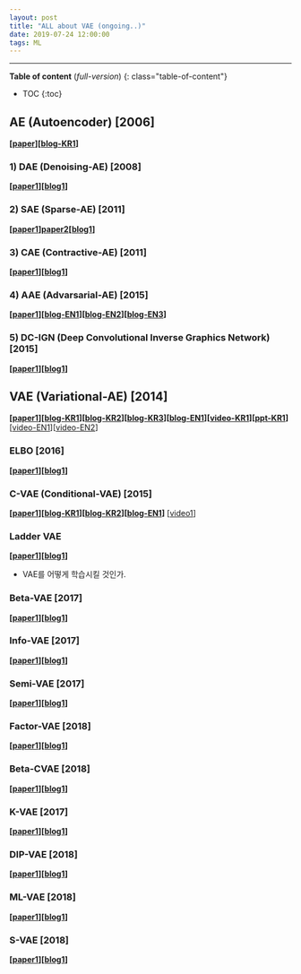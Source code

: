 ```yaml
---
layout: post
title: "ALL about VAE (ongoing..)"
date: 2019-07-24 12:00:00
tags: ML
---
```


<!--more-->

---

**Table of content** (*full-version*)
{: class="table-of-content"}
* TOC
{:toc}

## AE (Autoencoder) [2006]
**[[paper](https://pdfs.semanticscholar.org/c50d/ca78e97e335d362d6b991ae0e1448914e9a3.pdf)][[blog-KR1](https://booiljung.github.io/machine_learning_notes/auto_encoders.html)]**

### 1) DAE (Denoising-AE) [2008]
**[[paper1]()][[blog1]()]**

### 2) SAE (Sparse-AE) [2011]
**[[paper1](https://web.stanford.edu/class/cs294a/sparseAutoencoder.pdf)][paper2](https://arxiv.org/pdf/1312.5663.pdf)[[blog1]()]**

### 3) CAE (Contractive-AE) [2011]
**[[paper1](http://www.icml-2011.org/papers/455_icmlpaper.pdf)][[blog1]()]**

### 4) AAE (Advarsarial-AE) [2015]
**[[paper1]()][[blog-EN1](https://www.inference.vc/adversarial-autoencoders/)][[blog-EN2](https://hjweide.github.io/adversarial-autoencoders)][[blog-EN3](https://towardsdatascience.com/paper-summary-adversarial-autoencoders-f89bfa221e48)]**

### 5) DC-IGN (Deep Convolutional Inverse Graphics Network) [2015]
**[[paper1]()][[blog1]()]**

## VAE (Variational-AE) [2014]
**[[paper1]()][[blog-KR1](https://blog.naver.com/atelierjpro/220981354861)][[blog-KR2](https://blog.naver.com/ynca333/221315157737)][[blog-KR3](https://blog.naver.com/stykworld/221374794894)][[blog-EN1](https://www.quora.com/What-are-the-pros-and-cons-of-Generative-Adversarial-Networks-vs-Variational-Autoencoders)][[video-KR1](https://www.youtube.com/watch?v=KYA-GEhObIs&t=1522s)][[ppt-KR1](https://mega.nz/#!tBo3zAKR!yE6tZ0g-GyUyizDf7uglDk2_ahP-zj5trVZSLW3GAjw)]**
[[video-EN1](https://www.youtube.com/watch?v=9zKuYvjFFS8)][[video-EN2](https://www.youtube.com/watch?v=uaaqyVS9-rM)]

### ELBO [2016]
**[[paper1]()][[blog1]()]**


### C-VAE (Conditional-VAE) [2015]
**[[paper1]()][[blog-KR1](https://blog.naver.com/stykworld/221377790514)][[blog-KR2](https://ratsgo.github.io/generative%20model/2018/01/28/VAEs/)][[blog-EN1](https://wiseodd.github.io/techblog/2016/12/17/conditional-vae/)]**
[[video1](https://www.youtube.com/watch?v=7Tlk3Gql-Wg)]


### Ladder VAE
**[[paper1](https://arxiv.org/pdf/1602.02282.pdf)][[blog1](https://m.blog.naver.com/PostView.nhn?blogId=hist0134&logNo=221048568154&proxyReferer=https%3A%2F%2Fwww.google.com%2F)]**

- VAE를 어떻게 학습시킬 것인가.


### Beta-VAE [2017]
**[[paper1]()][[blog1]()]**


### Info-VAE [2017] 
**[[paper1]()][[blog1]()]**


### Semi-VAE [2017]
**[[paper1]()][[blog1]()]**


### Factor-VAE [2018]
**[[paper1]()][[blog1]()]**


### Beta-CVAE [2018]
**[[paper1]()][[blog1]()]**


### K-VAE [2017]
**[[paper1]()][[blog1]()]**


### DIP-VAE [2018]
**[[paper1]()][[blog1]()]**


### ML-VAE [2018]
**[[paper1]()][[blog1]()]**


### S-VAE [2018]
**[[paper1]()][[blog1]()]**
